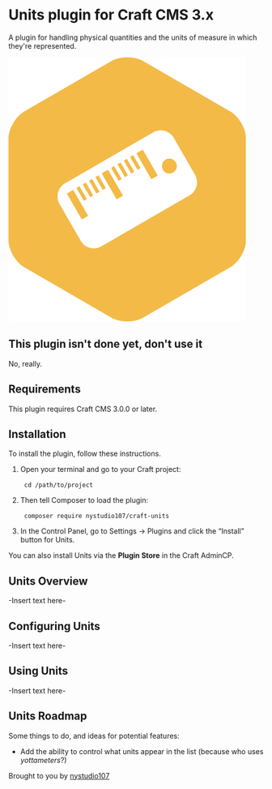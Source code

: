 # Units plugin for Craft CMS 3.x

A plugin for handling physical quantities and the units of measure in which they're represented.

![Screenshot](resources/img/plugin-logo.png)

## This plugin isn't done yet, don't use it

No, really.

## Requirements

This plugin requires Craft CMS 3.0.0 or later.

## Installation

To install the plugin, follow these instructions.

1. Open your terminal and go to your Craft project:

        cd /path/to/project

2. Then tell Composer to load the plugin:

        composer require nystudio107/craft-units

3. In the Control Panel, go to Settings → Plugins and click the “Install” button for Units.

You can also install Units via the **Plugin Store** in the Craft AdminCP.

## Units Overview

-Insert text here-

## Configuring Units

-Insert text here-

## Using Units

-Insert text here-

## Units Roadmap

Some things to do, and ideas for potential features:

* Add the ability to control what units appear in the list (because who uses _yottameters_?)

Brought to you by [nystudio107](https://nystudio107.com/)
